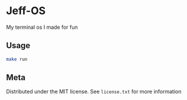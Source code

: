 # Jeff-OS

My terminal os I made for fun

## Usage

```sh
make run
```

## Meta

Distributed under the MIT license. See ``license.txt`` for more information